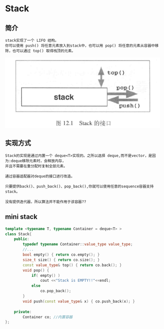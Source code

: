# Stack

## 简介
    stack实现了一个 LIFO 结构。
    你可以使用 push() 将任意元素放入到stack中，也可以用 pop() 将任意的元素从容器中移除，也可以通过 top() 取得栈顶的元素。
![ss](stack-1.PNG?raw=trueg)

## 实现方式
    Stack的实现是通过内置一个 deque<T>实现的。之所以选择 deque,而不是vector，是因为:deque移除元素时，会释放内存，
    并且不需要在重分配时复制全部元素。

    通过容器适配器对deque的接口进行改造。

    只要提供back()、push_back()、pop_back(),你就可以使用任意的sequence容器支持 stack。

    没有提供迭代器，所以算法并不能作用于该容器??
## mini stack
```c++
template <typename T, typename Container = deque<T> >
class Stack{
	public:
		typedef typename Container::value_type value_type;
		//...
		bool empty() { return co.empty(); }
		size_t size() { return co.size(); }
		const value_type& top() { return co.back(); }
		void pop() { 
			if( empty() ) 
				cout <<"Stack is EMPTY!!"<<endl;
			else 
				co.pop_back();
		}
		void push(const value_type& x) { co.push_back(x); } 

	private:
		Container co; //内置容器
};
```
